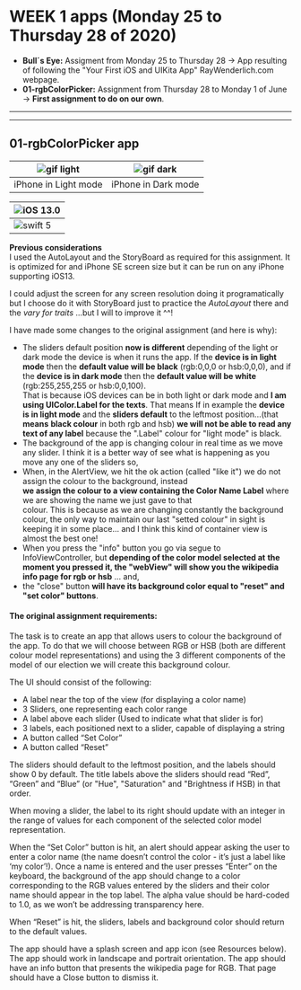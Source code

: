 # WEEK 1 apps (Monday 25 to Thursday 28 of 2020)
 - **Bull´s Eye:** Assigment from Monday 25 to Thursday 28 -> App resulting of following the "Your First iOS and UIKita App"
                RayWenderlich.com webpage.  
 - **01-rgbColorPicker:** Assignment from Thursday 28 to Monday 1 of June -> **First assignment to do on our own**.

---
---

## 01-rgbColorPicker app  

| ![gif light](/Week01/Assets-Gifs/ColorPicker-light.gif) | ![gif dark](/Week01/Assets-Gifs/ColorPicker-dark.gif) |
| ------------------------------------------------------- | ----------------------------------------------------- | 
| iPhone in Light mode | iPhone in Dark mode |




|![iOS 13.0](https://img.shields.io/badge/iOS-13.0-orange)|
| ------------------------------------------------------- |
|![swift 5](https://img.shields.io/badge/Swift-5-red)|

**Previous considerations**  
I used the AutoLayout and the StoryBoard as required for this assignment. It is optimized for and iPhone SE screen size but 
it can be run on any iPhone supporting iOS13.  

I could adjust the screen for any screen resolution doing it programatically but I choose do it with StoryBoard just to 
practice the *AutoLayout* there and the *vary for traits* ...but I will to improve it ^^!

I have made some changes to the original assignment (and here is why):  
- The sliders default position **now is different** depending of the light or dark mode the device is when it runs the
  app. If the **device is in light mode** then the **default value will be black** (rgb:0,0,0 or hsb:0,0,0), and if the
  **device is in dark mode** then the **default value will be white** (rgb:255,255,255 or hsb:0,0,100).  
  That is because iOS devices can be in both light or dark mode and **I am using UIColor.Label for the texts**. That means
  If in example the **device is in light mode** and the **sliders default** to the leftmost position...(that **means**
  **black colour** in both rgb and hsb) **we will not be able to read any text of any label** because the ".Label" colour for
  "light mode" is black.
- The background of the app is changing colour in real time as we move any slider. I think it is a better way of see what is
  happening as you move any one of the sliders so,
- When, in the AlertView, we hit the ok action (called "like it") we do not assign the colour to the background, instead  
  **we assign the colour to a view containing the Color Name Label** where we are showing the name we just gave to that  
  colour. 
  This is because as we are changing constantly the background colour, the only way to maintain our last "setted colour" in 
  sight is keeping it in some place... and I think this kind of container view is almost the best one!  
- When you press the "info" button you go via segue to InfoViewController, but **depending of the color model selected at**
  **the moment you pressed it, the "webView" will show you the wikipedia info page for rgb or hsb** ... and,
- the "close" button **will have its background color equal to "reset" and "set color" buttons**.
  
  
#### The original assignment requirements:
The task is to create an app that allows users to colour the background of the app. To do that we will choose between RGB or HSB (both are different colour model representations) and using the 3 different components of the model of our election we will create this background colour.

The UI should consist of the following:
- A label near the top of the view (for displaying a color name)
- 3 Sliders, one representing each color range
- A label above each slider (Used to indicate what that slider is for)
- 3 labels, each positioned next to a slider, capable of displaying a string
- A button called “Set Color”
- A button called “Reset”

The sliders should default to the leftmost position, and the labels should show 0 by default. The title labels above the sliders should read “Red”, “Green” and “Blue” (or "Hue", "Saturation" and "Brightness if HSB) in that order.

When moving a slider, the label to its right should update with an integer in the range of values for each component of the selected color model representation.

When the “Set Color” button is hit, an alert should appear asking the user to enter a color name (the name doesn’t control the color - it’s just a label like ‘my color’!). Once a name is entered and the user presses “Enter” on the keyboard, the background of the app should change to a color corresponding to the RGB values entered by the sliders and their color name should appear in the top label. The alpha value should be hard-coded to 1.0, as we won’t be addressing transparency here.

When “Reset” is hit, the sliders, labels and background color should return to the default values.

The app should have a splash screen and app icon (see Resources below).
The app should work in landscape and portrait orientation.
The app should have an info button that presents the wikipedia page for RGB. That page should have a Close button to dismiss it.

